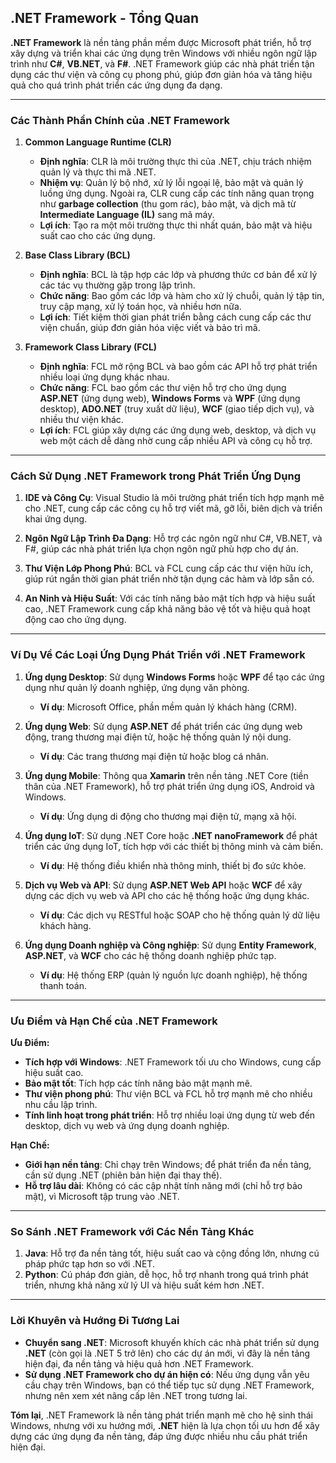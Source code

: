 ## .NET Framework - Tổng Quan

**.NET Framework** là nền tảng phần mềm được Microsoft phát triển, hỗ trợ xây dựng và triển khai các ứng dụng trên Windows với nhiều ngôn ngữ lập trình như **C#**, **VB.NET**, và **F#**. .NET Framework giúp các nhà phát triển tận dụng các thư viện và công cụ phong phú, giúp đơn giản hóa và tăng hiệu quả cho quá trình phát triển các ứng dụng đa dạng.

---

### Các Thành Phần Chính của .NET Framework

1. **Common Language Runtime (CLR)**

   - **Định nghĩa**: CLR là môi trường thực thi của .NET, chịu trách nhiệm quản lý và thực thi mã .NET.
   - **Nhiệm vụ**: Quản lý bộ nhớ, xử lý lỗi ngoại lệ, bảo mật và quản lý luồng ứng dụng. Ngoài ra, CLR cung cấp các tính năng quan trọng như **garbage collection** (thu gom rác), bảo mật, và dịch mã từ **Intermediate Language (IL)** sang mã máy.
   - **Lợi ích**: Tạo ra một môi trường thực thi nhất quán, bảo mật và hiệu suất cao cho các ứng dụng.

2. **Base Class Library (BCL)**

   - **Định nghĩa**: BCL là tập hợp các lớp và phương thức cơ bản để xử lý các tác vụ thường gặp trong lập trình.
   - **Chức năng**: Bao gồm các lớp và hàm cho xử lý chuỗi, quản lý tập tin, truy cập mạng, xử lý toán học, và nhiều hơn nữa.
   - **Lợi ích**: Tiết kiệm thời gian phát triển bằng cách cung cấp các thư viện chuẩn, giúp đơn giản hóa việc viết và bảo trì mã.

3. **Framework Class Library (FCL)**

   - **Định nghĩa**: FCL mở rộng BCL và bao gồm các API hỗ trợ phát triển nhiều loại ứng dụng khác nhau.
   - **Chức năng**: FCL bao gồm các thư viện hỗ trợ cho ứng dụng **ASP.NET** (ứng dụng web), **Windows Forms** và **WPF** (ứng dụng desktop), **ADO.NET** (truy xuất dữ liệu), **WCF** (giao tiếp dịch vụ), và nhiều thư viện khác.
   - **Lợi ích**: FCL giúp xây dựng các ứng dụng web, desktop, và dịch vụ web một cách dễ dàng nhờ cung cấp nhiều API và công cụ hỗ trợ.

---

### Cách Sử Dụng .NET Framework trong Phát Triển Ứng Dụng

1. **IDE và Công Cụ**: Visual Studio là môi trường phát triển tích hợp mạnh mẽ cho .NET, cung cấp các công cụ hỗ trợ viết mã, gỡ lỗi, biên dịch và triển khai ứng dụng.

2. **Ngôn Ngữ Lập Trình Đa Dạng**: Hỗ trợ các ngôn ngữ như C#, VB.NET, và F#, giúp các nhà phát triển lựa chọn ngôn ngữ phù hợp cho dự án.

3. **Thư Viện Lớp Phong Phú**: BCL và FCL cung cấp các thư viện hữu ích, giúp rút ngắn thời gian phát triển nhờ tận dụng các hàm và lớp sẵn có.

4. **An Ninh và Hiệu Suất**: Với các tính năng bảo mật tích hợp và hiệu suất cao, .NET Framework cung cấp khả năng bảo vệ tốt và hiệu quả hoạt động cao cho ứng dụng.

---

### Ví Dụ Về Các Loại Ứng Dụng Phát Triển với .NET Framework

1. **Ứng dụng Desktop**: Sử dụng **Windows Forms** hoặc **WPF** để tạo các ứng dụng như quản lý doanh nghiệp, ứng dụng văn phòng.

   - **Ví dụ**: Microsoft Office, phần mềm quản lý khách hàng (CRM).

2. **Ứng dụng Web**: Sử dụng **ASP.NET** để phát triển các ứng dụng web động, trang thương mại điện tử, hoặc hệ thống quản lý nội dung.

   - **Ví dụ**: Các trang thương mại điện tử hoặc blog cá nhân.

3. **Ứng dụng Mobile**: Thông qua **Xamarin** trên nền tảng .NET Core (tiền thân của .NET Framework), hỗ trợ phát triển ứng dụng iOS, Android và Windows.

   - **Ví dụ**: Ứng dụng di động cho thương mại điện tử, mạng xã hội.

4. **Ứng dụng IoT**: Sử dụng .NET Core hoặc **.NET nanoFramework** để phát triển các ứng dụng IoT, tích hợp với các thiết bị thông minh và cảm biến.

   - **Ví dụ**: Hệ thống điều khiển nhà thông minh, thiết bị đo sức khỏe.

5. **Dịch vụ Web và API**: Sử dụng **ASP.NET Web API** hoặc **WCF** để xây dựng các dịch vụ web và API cho các hệ thống hoặc ứng dụng khác.

   - **Ví dụ**: Các dịch vụ RESTful hoặc SOAP cho hệ thống quản lý dữ liệu khách hàng.

6. **Ứng dụng Doanh nghiệp và Công nghiệp**: Sử dụng **Entity Framework**, **ASP.NET**, và **WCF** cho các hệ thống doanh nghiệp phức tạp.
   - **Ví dụ**: Hệ thống ERP (quản lý nguồn lực doanh nghiệp), hệ thống thanh toán.

---

### Ưu Điểm và Hạn Chế của .NET Framework

**Ưu Điểm:**

- **Tích hợp với Windows**: .NET Framework tối ưu cho Windows, cung cấp hiệu suất cao.
- **Bảo mật tốt**: Tích hợp các tính năng bảo mật mạnh mẽ.
- **Thư viện phong phú**: Thư viện BCL và FCL hỗ trợ mạnh mẽ cho nhiều nhu cầu lập trình.
- **Tính linh hoạt trong phát triển**: Hỗ trợ nhiều loại ứng dụng từ web đến desktop, dịch vụ web và ứng dụng doanh nghiệp.

**Hạn Chế:**

- **Giới hạn nền tảng**: Chỉ chạy trên Windows; để phát triển đa nền tảng, cần sử dụng .NET (phiên bản hiện đại thay thế).
- **Hỗ trợ lâu dài**: Không có các cập nhật tính năng mới (chỉ hỗ trợ bảo mật), vì Microsoft tập trung vào .NET.

---

### So Sánh .NET Framework với Các Nền Tảng Khác

1. **Java**: Hỗ trợ đa nền tảng tốt, hiệu suất cao và cộng đồng lớn, nhưng cú pháp phức tạp hơn so với .NET.
2. **Python**: Cú pháp đơn giản, dễ học, hỗ trợ nhanh trong quá trình phát triển, nhưng khả năng xử lý UI và hiệu suất kém hơn .NET.

---

### Lời Khuyên và Hướng Đi Tương Lai

- **Chuyển sang .NET**: Microsoft khuyến khích các nhà phát triển sử dụng **.NET** (còn gọi là .NET 5 trở lên) cho các dự án mới, vì đây là nền tảng hiện đại, đa nền tảng và hiệu quả hơn .NET Framework.
- **Sử dụng .NET Framework cho dự án hiện có**: Nếu ứng dụng vẫn yêu cầu chạy trên Windows, bạn có thể tiếp tục sử dụng .NET Framework, nhưng nên xem xét nâng cấp lên .NET trong tương lai.

**Tóm lại**, .NET Framework là nền tảng phát triển mạnh mẽ cho hệ sinh thái Windows, nhưng với xu hướng mới, **.NET** hiện là lựa chọn tối ưu hơn để xây dựng các ứng dụng đa nền tảng, đáp ứng được nhiều nhu cầu phát triển hiện đại.
